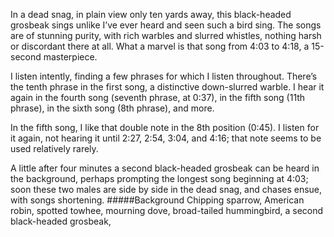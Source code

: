 In a dead snag, in plain view only ten yards away, this black-headed grosbeak sings unlike I’ve ever heard and seen such a bird sing. The songs are of stunning purity, with rich warbles and slurred whistles, nothing harsh or discordant there at all. What a marvel is that song from 4:03 to 4:18, a 15-second masterpiece. 

I listen intently, finding a few phrases for which I listen throughout. There’s the tenth phrase in the first song, a distinctive down-slurred warble. I hear it again in the fourth song (seventh phrase, at 0:37), in the fifth song (11th phrase), in the sixth song (8th phrase), and more. 

In the fifth song, I like that double note in the 8th position (0:45). I listen for it again, not hearing it until 2:27, 2:54, 3:04, and 4:16; that note seems to be used relatively rarely. 

A little after four minutes a second black-headed grosbeak can be heard in the background, perhaps prompting the longest song beginning at 4:03; soon these two males are side by side in the dead snag, and chases ensue, with songs shortening. 
#####Background
Chipping sparrow, American robin, spotted towhee, mourning dove, broad-tailed hummingbird, a second black-headed grosbeak, 
